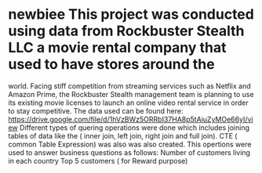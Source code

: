 # newbiee This project was conducted using data from Rockbuster Stealth LLC a movie rental company that used to have stores around the
world.  Facing stiff competition from streaming services such as Netflix and Amazon Prime, the Rockbuster Stealth management team is planning to use its existing movie licenses to launch an online video rental service in order to stay competitive. The data used can be found here: https://drive.google.com/file/d/1hVzBWz5ORRbI37HA8p5tAiuZyMOe66yI/view
Different types of quering operations were done which includes joining tables of data like the ( inner join, left join, right join and full join). CTE ( common Table Expression) was also was also created.  This opertions were used to answer business questions as follows: 
Number of customers living in each country
Top 5 customers ( for Reward purpose)
